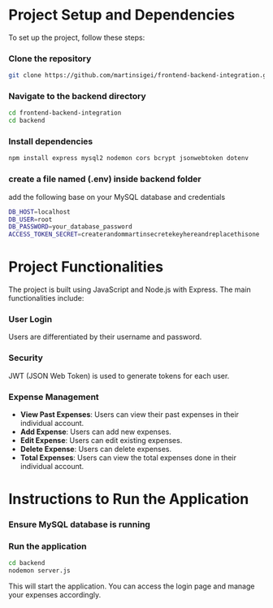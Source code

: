 # Project Setup and Dependencies

To set up the project, follow these steps:

### Clone the repository

```bash
git clone https://github.com/martinsigei/frontend-backend-integration.git
```

### Navigate to the backend directory

```bash
cd frontend-backend-integration
cd backend
```

### Install dependencies

```bash
npm install express mysql2 nodemon cors bcrypt jsonwebtoken dotenv
```

### create a file named (.env) inside backend folder

add the following base on your MySQL database and credentials

```bash
DB_HOST=localhost
DB_USER=root
DB_PASSWORD=your_database_password
ACCESS_TOKEN_SECRET=createrandommartinsecretekeyhereandreplacethisone
```

# Project Functionalities

The project is built using JavaScript and Node.js with Express. The main functionalities include:

### User Login

Users are differentiated by their username and password.

### Security

JWT (JSON Web Token) is used to generate tokens for each user.

### Expense Management

- **View Past Expenses**: Users can view their past expenses in their individual account.
- **Add Expense**: Users can add new expenses.
- **Edit Expense**: Users can edit existing expenses.
- **Delete Expense**: Users can delete expenses.
- **Total Expenses**: Users can view the total expenses done in their individual account.

# Instructions to Run the Application

### Ensure MySQL database is running

### Run the application

```bash
cd backend
nodemon server.js
```

This will start the application. You can access the login page and manage your expenses accordingly.

